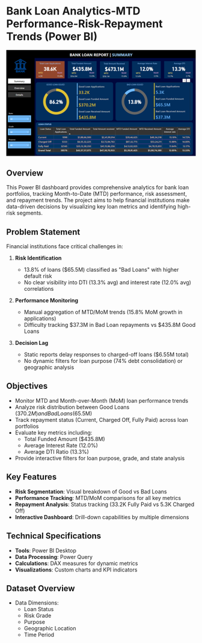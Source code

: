 # Bank Loan Analytics-MTD Performance-Risk-Repayment Trends (Power BI)

![Summary](https://github.com/harshpreetkohli/Bank-Loan-Analytics-MTD-Performance-Risk-Repayment-Trends/blob/main/Summary%20Bank%20Report.png)


## Overview
This Power BI dashboard provides comprehensive analytics for bank loan portfolios, tracking Month-to-Date (MTD) performance, risk assessment, and repayment trends. The project aims to help financial institutions make data-driven decisions by visualizing key loan metrics and identifying high-risk segments.

## Problem Statement
Financial institutions face critical challenges in:
1. **Risk Identification**  
   - 13.8% of loans ($65.5M) classified as "Bad Loans" with higher default risk
   - No clear visibility into DTI (13.3% avg) and interest rate (12.0% avg) correlations

2. **Performance Monitoring**  
   - Manual aggregation of MTD/MoM trends (15.8% MoM growth in applications)
   - Difficulty tracking $37.3M in Bad Loan repayments vs $435.8M Good Loans

3. **Decision Lag**  
   - Static reports delay responses to charged-off loans ($6.55M total)
   - No dynamic filters for loan purpose (74% debt consolidation) or geographic analysis


## Objectives
* Monitor MTD and Month-over-Month (MoM) loan performance trends
* Analyze risk distribution between Good Loans ($370.2M) and Bad Loans ($65.5M)
* Track repayment status (Current, Charged Off, Fully Paid) across loan portfolios
* Evaluate key metrics including:
  - Total Funded Amount ($435.8M)
  - Average Interest Rate (12.0%)
  - Average DTI Ratio (13.3%)
* Provide interactive filters for loan purpose, grade, and state analysis

## Key Features
- **Risk Segmentation**: Visual breakdown of Good vs Bad Loans
- **Performance Tracking**: MTD/MoM comparisons for all key metrics
- **Repayment Analysis**: Status tracking (33.2K Fully Paid vs 5.3K Charged Off)
- **Interactive Dashboard**: Drill-down capabilities by multiple dimensions

## Technical Specifications
* **Tools**: Power BI Desktop
* **Data Processing**: Power Query
* **Calculations**: DAX measures for dynamic metrics
* **Visualizations**: Custom charts and KPI indicators

## Dataset Overview
* Data Dimensions:
  - Loan Status
  - Risk Grade
  - Purpose
  - Geographic Location
  - Time Period
